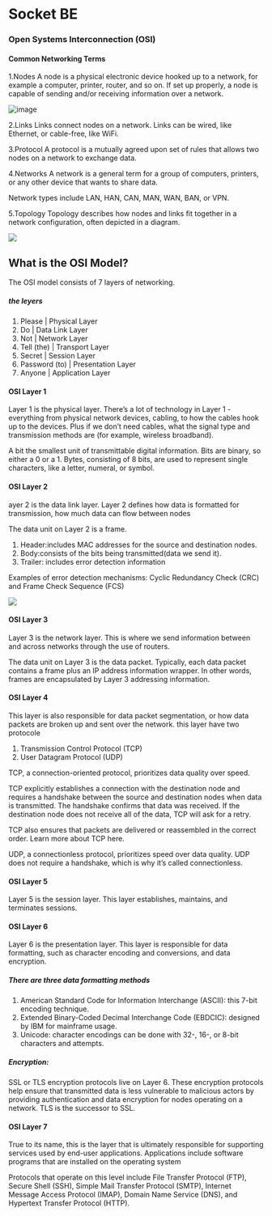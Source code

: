 # Socket BE 

### Open Systems Interconnection (OSI)

#### Common Networking Terms

1.Nodes
A node is a physical electronic device hooked up to a network, for example a computer, printer, router, and so on.
If set up properly, a node is capable of sending and/or receiving information over a network.

![image](https://user-images.githubusercontent.com/69685164/199126176-1b819ee6-aa8e-407f-92da-ae4de8c090d1.png)

2.Links
Links connect nodes on a network. Links can be wired, like Ethernet, or cable-free, like WiFi.

3.Protocol
A protocol is a mutually agreed upon set of rules that allows two nodes on a network to exchange data.

4.Networks
A network is a general term for a group of computers, printers, or any other device that wants to share data.

Network types include LAN, HAN, CAN, MAN, WAN, BAN, or VPN. 

5.Topology
Topology describes how nodes and links fit together in a network configuration, often depicted in a diagram.

![](https://www.freecodecamp.org/news/content/images/size/w1000/2021/11/2-Network-Topology-Types.png)

## What is the OSI Model?
The OSI model consists of 7 layers of networking.
##### the leyers
1. Please | Physical Layer
1. Do | Data Link Layer
1. Not | Network Layer
1. Tell (the) | Transport Layer
1. Secret | Session Layer
1. Password (to) | Presentation Layer
1. Anyone | Application Layer

#### OSI Layer 1
Layer 1 is the physical layer. There’s a lot of technology in Layer 1 - everything from physical network devices,
cabling, to how the cables hook up to the devices. Plus if we don’t need cables, what the signal type and transmission 
methods are (for example, wireless broadband).

A bit the smallest unit of transmittable digital information. Bits are binary, so either a 0 or a 1. Bytes, consisting of 8 bits,
are used to represent single characters, like a letter, numeral, or symbol.

#### OSI Layer 2

ayer 2 is the data link layer. Layer 2 defines how data is formatted for transmission, how much data can flow between nodes

The data unit on Layer 2 is a frame.

1. Header:includes MAC addresses for the source and destination nodes.
1. Body:consists of the bits being transmitted(data we send it).
1. Trailer: includes error detection information

 Examples of error detection mechanisms: Cyclic Redundancy Check (CRC) and Frame Check Sequence (FCS)
 
 ![](https://www.freecodecamp.org/news/content/images/size/w1000/2021/11/5-Frame-Example.jpeg)
 
 #### OSI Layer 3
 
 Layer 3 is the network layer. This is where we send information between and across networks through the use of routers.
 
 The data unit on Layer 3 is the data packet. Typically, each data packet contains a frame plus an IP address information wrapper. 
 In other words, frames are encapsulated by Layer 3 addressing information.
 

 #### OSI Layer 4
 
 This layer is also responsible for data packet segmentation, or how data packets are broken up and sent over the network.
 this layer have two protocole 
 1. Transmission Control Protocol (TCP)
 1. User Datagram Protocol (UDP) 

TCP, a connection-oriented protocol, prioritizes data quality over speed.

TCP explicitly establishes a connection with the destination node and requires a handshake between the source and destination nodes when data is transmitted. 
The handshake confirms that data was received. If the destination node does not receive all of the data, TCP will ask for a retry.

TCP also ensures that packets are delivered or reassembled in the correct order. Learn more about TCP here.

UDP, a connectionless protocol, prioritizes speed over data quality. UDP does not require a handshake, which is why it’s called connectionless.


 #### OSI Layer 5
 
 Layer 5 is the session layer. This layer establishes, maintains, and terminates sessions.
 
 
 #### OSI Layer 6
 
 Layer 6 is the presentation layer. This layer is responsible for data formatting, such as character encoding and conversions, and data encryption.

##### There are three data formatting methods
1. American Standard Code for Information Interchange (ASCII): this 7-bit encoding technique.
1. Extended Binary-Coded Decimal Interchange Code (EBDCIC): designed by IBM for mainframe usage.
1. Unicode: character encodings can be done with 32-, 16-, or 8-bit characters and attempts.

##### Encryption:
SSL or TLS encryption protocols live on Layer 6. These encryption protocols help ensure that transmitted data is less vulnerable to malicious
actors by providing authentication and data encryption for nodes operating on a network. TLS is the successor to SSL.

 #### OSI Layer 7
 
 True to its name, this is the layer that is ultimately responsible for supporting services used by end-user applications. 
 Applications include software programs that are installed on the operating system


Protocols that operate on this level include File Transfer Protocol (FTP), Secure Shell (SSH), Simple Mail Transfer Protocol (SMTP),
Internet Message Access Protocol (IMAP), Domain Name Service (DNS), and Hypertext Transfer Protocol (HTTP).











